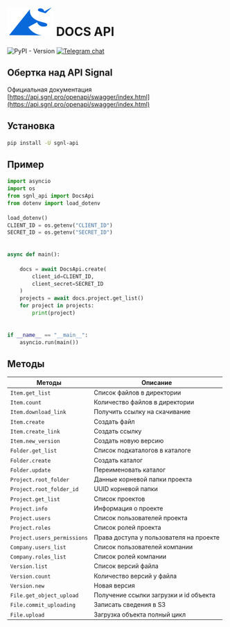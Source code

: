 # <img src="./img/logo.svg"> DOCS API

![PyPI - Version](https://img.shields.io/pypi/v/sgnl-api) [![Telegram chat](https://img.shields.io/badge/Просто_о_BIM-join-blue?logo=telegram)](https://t.me/prostobim)
## Обертка над API Signal 
Официальная документация [https://api.sgnl.pro/openapi/swagger/index.html](https://api.sgnl.pro/openapi/swagger/index.html)
## Установка
```bash
pip install -U sgnl-api
```

## Пример
```python
import asyncio
import os
from sgnl_api import DocsApi
from dotenv import load_dotenv

load_dotenv()
CLIENT_ID = os.getenv("CLIENT_ID")
SECRET_ID = os.getenv("SECRET_ID")


async def main():

    docs = await DocsApi.create(
        client_id=CLIENT_ID,
        client_secret=SECRET_ID
    )
    projects = await docs.project.get_list()
    for project in projects:
        print(project)


if __name__ == "__main__":
    asyncio.run(main())
```
## Методы
| Методы                      | Описание                                |
|-----------------------------|-----------------------------------------|
| `Item.get_list`             | Список файлов в директории              |
| `Item.count`                | Количество файлов в директории          |
| `Item.download_link`        | Получить ссылку на скачивание           |
| `Item.create`               | Создать файл                            |
| `Item.create_link`          | Создать ссылку                          |
| `Item.new_version`          | Создать новую версию                    |
| `Folder.get_list`           | Список подкаталогов в каталоге          |
| `Folder.create`             | Создать каталог                         |          
| `Folder.update`             | Переименовать каталог                   |
| `Project.root_folder`       | Данные корневой папки проекта           |
| `Project.root_folder_id`    | UUID корневой папки                     |
| `Project.get_list`          | Список проектов                         |
| `Project.info`              | Информация о проекте                    |
| `Project.users`             | Список пользователей проекта            |
| `Project.roles`             | Список ролей проекта                    |
| `Project.users_permissions` | Права доступа у пользователя на проекте |
| `Company.users_list`        | Список пользователей компании           |
| `Company.roles_list`        | Список ролей компании                   |
| `Version.list`              | Список версий файла                     |
| `Version.count`             | Количество версий у файла               |
| `Version.new`               | Новая версия                            |
| `File.get_object_upload`    | Получение ссылки загрузки и id объекта  |
| `File.commit_uploading`     | Записать сведения в S3                  |
| `File.upload`               | Загрузка объекта полный цикл            |
